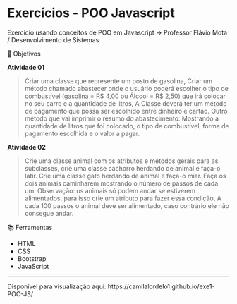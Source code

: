# Exercícios - POO Javascript
Exercício usando conceitos de POO em Javascript -> Professor Flávio Mota / Desenvolvimento de Sistemas
 
 📌 Objetivos
 
**Atividade 01**
> Criar uma classe que represente um posto de gasolina, Criar um método chamado abastecer onde o usuário poderá escolher o tipo de combustível (gasolina = R$ 4,00 ou Álcool = R$ 2,50) que irá colocar no seu carro e a quantidade de litros, A Classe deverá ter um método de pagamento que possa ser escolhido entre dinheiro e cartão. Outro método que vai      imprimir o resumo do abastecimento: Mostrando a quantidade de litros que foi colocado, o tipo de combustível, forma de pagamento escolhida e o valor a pagar.
    
**Atividade 02**
> Crie uma classe animal com os atributos e métodos gerais para as subclasses, crie uma classe cachorro herdando de animal e faça-o latir. Crie uma classe gato herdando de animal e faça-o miar. Faça os dois animais caminharem mostrando o número de passos de cada um. Observação: os animais só podem andar se estiverem alimentados, para isso crie um atributo para fazer essa condição, A cada 100 passos o animal deve ser alimentado, caso contrário ele não consegue andar. 

 📚 Ferramentas
 
 - HTML
 - CSS
 - Bootstrap
 - JavaScript
   
<hr>
Disponível para visualização aqui: https://camilalordelo1.github.io/exe1-POO-JS/
